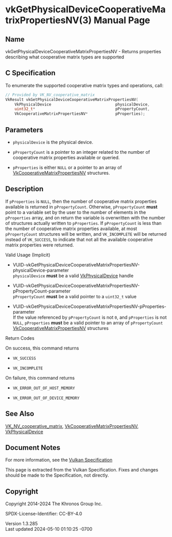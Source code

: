 # vkGetPhysicalDeviceCooperativeMatrixPropertiesNV(3) Manual Page

## Name

vkGetPhysicalDeviceCooperativeMatrixPropertiesNV - Returns properties
describing what cooperative matrix types are supported



## <a href="#_c_specification" class="anchor"></a>C Specification

To enumerate the supported cooperative matrix types and operations,
call:

``` c
// Provided by VK_NV_cooperative_matrix
VkResult vkGetPhysicalDeviceCooperativeMatrixPropertiesNV(
    VkPhysicalDevice                            physicalDevice,
    uint32_t*                                   pPropertyCount,
    VkCooperativeMatrixPropertiesNV*            pProperties);
```

## <a href="#_parameters" class="anchor"></a>Parameters

- `physicalDevice` is the physical device.

- `pPropertyCount` is a pointer to an integer related to the number of
  cooperative matrix properties available or queried.

- `pProperties` is either `NULL` or a pointer to an array of
  [VkCooperativeMatrixPropertiesNV](https://registry.khronos.org/vulkan/specs/1.3-extensions/man/html/VkCooperativeMatrixPropertiesNV.html)
  structures.

## <a href="#_description" class="anchor"></a>Description

If `pProperties` is `NULL`, then the number of cooperative matrix
properties available is returned in `pPropertyCount`. Otherwise,
`pPropertyCount` **must** point to a variable set by the user to the
number of elements in the `pProperties` array, and on return the
variable is overwritten with the number of structures actually written
to `pProperties`. If `pPropertyCount` is less than the number of
cooperative matrix properties available, at most `pPropertyCount`
structures will be written, and `VK_INCOMPLETE` will be returned instead
of `VK_SUCCESS`, to indicate that not all the available cooperative
matrix properties were returned.

Valid Usage (Implicit)

- <a
  href="#VUID-vkGetPhysicalDeviceCooperativeMatrixPropertiesNV-physicalDevice-parameter"
  id="VUID-vkGetPhysicalDeviceCooperativeMatrixPropertiesNV-physicalDevice-parameter"></a>
  VUID-vkGetPhysicalDeviceCooperativeMatrixPropertiesNV-physicalDevice-parameter  
  `physicalDevice` **must** be a valid
  [VkPhysicalDevice](https://registry.khronos.org/vulkan/specs/1.3-extensions/man/html/VkPhysicalDevice.html) handle

- <a
  href="#VUID-vkGetPhysicalDeviceCooperativeMatrixPropertiesNV-pPropertyCount-parameter"
  id="VUID-vkGetPhysicalDeviceCooperativeMatrixPropertiesNV-pPropertyCount-parameter"></a>
  VUID-vkGetPhysicalDeviceCooperativeMatrixPropertiesNV-pPropertyCount-parameter  
  `pPropertyCount` **must** be a valid pointer to a `uint32_t` value

- <a
  href="#VUID-vkGetPhysicalDeviceCooperativeMatrixPropertiesNV-pProperties-parameter"
  id="VUID-vkGetPhysicalDeviceCooperativeMatrixPropertiesNV-pProperties-parameter"></a>
  VUID-vkGetPhysicalDeviceCooperativeMatrixPropertiesNV-pProperties-parameter  
  If the value referenced by `pPropertyCount` is not `0`, and
  `pProperties` is not `NULL`, `pProperties` **must** be a valid pointer
  to an array of `pPropertyCount`
  [VkCooperativeMatrixPropertiesNV](https://registry.khronos.org/vulkan/specs/1.3-extensions/man/html/VkCooperativeMatrixPropertiesNV.html)
  structures

Return Codes

On success, this command returns  
- `VK_SUCCESS`

- `VK_INCOMPLETE`

On failure, this command returns  
- `VK_ERROR_OUT_OF_HOST_MEMORY`

- `VK_ERROR_OUT_OF_DEVICE_MEMORY`

## <a href="#_see_also" class="anchor"></a>See Also

[VK_NV_cooperative_matrix](https://registry.khronos.org/vulkan/specs/1.3-extensions/man/html/VK_NV_cooperative_matrix.html),
[VkCooperativeMatrixPropertiesNV](https://registry.khronos.org/vulkan/specs/1.3-extensions/man/html/VkCooperativeMatrixPropertiesNV.html),
[VkPhysicalDevice](https://registry.khronos.org/vulkan/specs/1.3-extensions/man/html/VkPhysicalDevice.html)

## <a href="#_document_notes" class="anchor"></a>Document Notes

For more information, see the <a
href="https://registry.khronos.org/vulkan/specs/1.3-extensions/html/vkspec.html#vkGetPhysicalDeviceCooperativeMatrixPropertiesNV"
target="_blank" rel="noopener">Vulkan Specification</a>

This page is extracted from the Vulkan Specification. Fixes and changes
should be made to the Specification, not directly.

## <a href="#_copyright" class="anchor"></a>Copyright

Copyright 2014-2024 The Khronos Group Inc.

SPDX-License-Identifier: CC-BY-4.0

Version 1.3.285  
Last updated 2024-05-10 01:10:25 -0700
